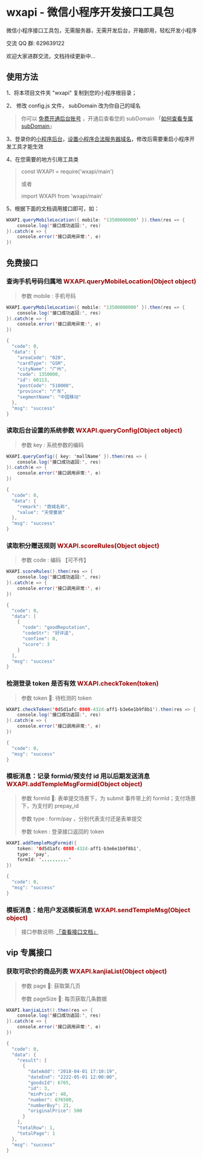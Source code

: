 # wxapi - 微信小程序开发接口工具包

微信小程序接口工具包，无需服务器，无需开发后台，开箱即用，轻松开发小程序

交流 QQ 群: 629639122

欢迎大家进群交流，文档持续更新中...

## 使用方法

1、将本项目文件夹 "wxapi" 复制到您的小程序根目录；

2、 修改 config.js 文件， subDomain 改为你自己的域名

> 你可以 [免费开通后台账号](https://www.it120.cc/) ，开通后查看您的 subDomain 「[如何查看专属 subDomain](https://www.it120.cc/info/faq/10468)」

3、登录你的[小程序后台](https://mp.weixin.qq.com)，[设置小程序合法服务器域名](https://www.it120.cc/info/faq/10469)，修改后需要重启小程序开发工具才能生效

4、在您需要的地方引用工具类

> const WXAPI = require('wxapi/main')
>
> 或者
>
> import WXAPI from 'wxapi/main'

5、根据下面的文档调用接口即可，如：

```java
WXAPI.queryMobileLocation({ mobile: '13500000000' }).then(res => {
    console.log('接口成功返回:', res)
}).catch(e => {
    console.error('接口调用异常:', e)
})
```

## 免费接口

### 查询手机号码归属地 <font color=#990000>WXAPI.queryMobileLocation(Object object)</font>

> 参数 mobile : 手机号码

```java
WXAPI.queryMobileLocation({ mobile: '13500000000' }).then(res => {
    console.log('接口成功返回:', res)
}).catch(e => {
    console.error('接口调用异常:', e)
})
```

```java
{
  "code": 0,
  "data": {
    "areaCode": "020",
    "cardType": "GSM",
    "cityName": "广州",
    "code": 1350000,
    "id": 60113,
    "postCode": "510000",
    "province": "广东",
    "segmentName": "中国移动"
  },
  "msg": "success"
}
```

### 读取后台设置的系统参数 <font color=#990000>WXAPI.queryConfig(Object object)</font>

> 参数 key : 系统参数的编码

```java
WXAPI.queryConfig({ key: 'mallName' }).then(res => {
    console.log('接口成功返回:', res)
}).catch(e => {
    console.error('接口调用异常:', e)
})
```

```java
{
  "code": 0,
  "data": {
    "remark": "商城名称",
    "value": "天使童装"
  },
  "msg": "success"
}
```

### 读取积分赠送规则 <font color=#990000>WXAPI.scoreRules(Object object)</font>

> 参数 code : 编码 【可不传】

```java
WXAPI.scoreRules().then(res => {
    console.log('接口成功返回:', res)
}).catch(e => {
    console.error('接口调用异常:', e)
})
```

```java
{
  "code": 0,
  "data": [
    {
      "code": "goodReputation",
      "codeStr": "好评送",
      "confine": 0,
      "score": 3
    }
  ],
  "msg": "success"
}
```

### 检测登录 token 是否有效 <font color=#990000>WXAPI.checkToken(token)</font>

> 参数 token : 待检测的 token

```java
WXAPI.checkToken('0d5d1afc-0808-432d-aff1-b3e6e1b9f8b1').then(res => {
    console.log('接口成功返回:', res)
}).catch(e => {
    console.error('接口调用异常:', e)
})
```

```java
{
  "code": 0,
  "msg": "success"
}
```

### 模板消息：记录 formid/预支付 id 用以后期发送消息 <font color=#990000>WXAPI.addTempleMsgFormid(Object object)</font>

> 参数 formId : 表单提交场景下，为 submit 事件带上的 formId；支付场景下，为支付的 prepay_id
>
> 参数 type : form/pay ，分别代表支付还是表单提交
>
> 参数 token : 登录接口返回的 token

```java
WXAPI.addTempleMsgFormid({
    token: '0d5d1afc-0808-432d-aff1-b3e6e1b9f8b1',
    type: 'pay',
    formId: '..........'
})
```

```java
{
  "code": 0,
  "msg": "success"
}
```

### 模板消息：给用户发送模板消息 <font color=#990000>WXAPI.sendTempleMsg(Object object)</font>

> 接口参数说明: [「查看接口文档」](https://api.it120.cc/doc.html)

## vip 专属接口

### 获取可砍价的商品列表 <font color=#990000>WXAPI.kanjiaList(Object object)</font>

> 参数 page : 获取第几页
>
> 参数 pageSize : 每页获取几条数据

```java
WXAPI.kanjiaList().then(res => {
    console.log('接口成功返回:', res)
}).catch(e => {
    console.error('接口调用异常:', e)
})
```

```java
{
  "code": 0,
  "data": {
    "result": [
      {
        "dateAdd": "2018-04-01 17:10:19",
        "dateEnd": "2222-05-01 12:00:00",
        "goodsId": 6765,
        "id": 3,
        "minPrice": 40,
        "number": 676500,
        "numberBuy": 21,
        "originalPrice": 500
      }
    ],
    "totalRow": 1,
    "totalPage": 1
  },
  "msg": "success"
}
```
